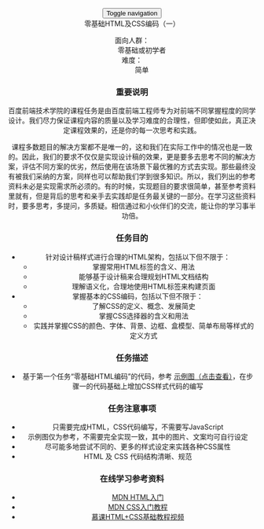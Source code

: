 
<div id="viewport">
<header >
<nav class="navbar navbar-default container ife-header"><div class="row"><div class="navbar-header"><button type="button" class="navbar-toggle" data-toggle="collapse" data-target="#navbar"><span class="sr-only">Toggle navigation</span><span class="icon-bar"></span><span class="icon-bar"></span><span class="icon-bar"></span></button>
<main class="container task-detail-page"><div class="breadcrumb nav-title"><span class="active">零基础HTML及CSS编码（一）</span></div><div class="main container-fluid"><div class="row task-detail-wrap"><div class="task-detail col-md-9"><div><dl>
	<dt>面向人群：</dt>
	<dd>零基础或初学者</dd>
	<dt>难度：</dt>
	<dd>简单</dd>
</dl>

<h3>重要说明</h3>
<p>百度前端技术学院的课程任务是由百度前端工程师专为对前端不同掌握程度的同学设计。我们尽力保证课程内容的质量以及学习难度的合理性，但即使如此，真正决定课程效果的，还是你的每一次思考和实践。</p>
<p>课程多数题目的解决方案都不是唯一的，这和我们在实际工作中的情况也是一致的。因此，我们的要求不仅仅是实现设计稿的效果，更是要多去思考不同的解决方案，评估不同方案的优劣，然后使用在该场景下最优雅的方式去实现。那些最终没有被我们采纳的方案，同样也可以帮助我们学到很多知识。所以，我们列出的参考资料未必是实现需求所必须的。有的时候，实现题目的要求很简单，甚至参考资料里就有，但是背后的思考和亲手去实践却是任务最关键的一部分。在学习这些资料时，要多思考，多提问，多质疑。相信通过和小伙伴们的交流，能让你的学习事半功倍。</p>

<h3>任务目的</h3>
<ul>
	<li>针对设计稿样式进行合理的HTML架构，包括以下但不限于：
		<ul>
			<li>掌握常用HTML标签的含义、用法</li>
			<li>能够基于设计稿来合理规划HTML文档结构</li>
			<li>理解语义化，合理地使用HTML标签来构建页面</li>
		</ul>
	</li>
	<li>掌握基本的CSS编码，包括以下但不限于：
		<ul>
			<li>了解CSS的定义、概念、发展简史</li>
			<li>掌握CSS选择器的含义和用法</li>
			<li>实践并掌握CSS的颜色、字体、背景、边框、盒模型、简单布局等样式的定义方式</li>
		</ul>
	</li>
</ul>

<h3>任务描述</h3>
<ul>
	<li>基于第一个任务“零基础HTML编码”的代码，参考 <a target="_blank" href="http://7xrp04.com1.z0.glb.clouddn.com/task_1_2_1.jpg">示例图（点击查看）</a>，在步骤一的代码基础上增加CSS样式代码的编写</li>
</ul>

<h3>任务注意事项</h3>
<ul>
	<li>只需要完成HTML，CSS代码编写，不需要写JavaScript</li>
	<li>示例图仅为参考，不需要完全实现一致，其中的图片、文案均可自行设定</li>
	<li>尽可能多地尝试不同的、更多的样式设定来实践各种CSS属性</li>
    <li>HTML 及 CSS 代码结构清晰、规范</li>
</ul>

<h3>在线学习参考资料</h3>
<ul>
	<li><a target="_blank" href="https://developer.mozilla.org/zh-CN/docs/Web/Guide/HTML/Introduction">MDN HTML入门</a></li>
	<li><a target="_blank" href="https://developer.mozilla.org/zh-CN/docs/Web/Guide/CSS/Getting_started">MDN CSS入门教程</a></li>
	<li><a target="_blank" href="http://www.imooc.com/learn/9">慕课HTML+CSS基础教程视频</a></li>
</ul></div>
</span></span></p></footer></div><script src="http://s1.bdstatic.com/r/www/cache/ecom/esl/2-1-4/esl.js"></script><script src="https://ss0.bdstatic.com/5aV1bjqh_Q23odCf/static/superman/js/lib/jquery-1.10.2_d88366fd.js"></script><script src="../../dep/EpicEditor-v0.2.2/js/epiceditor.js"></script><script>require.config({'baseUrl': '//ife.baidu.com/asset','paths': { 'bootstrapvalidator': '../dep/bootstrapvalidator/dist/js/bootstrapValidator' },'waitSeconds': 5,'packages': [{'name': 'etpl','location': '../dep/etpl/3.1.0/asset','main': 'main'},{'name': 'bootstrap','location': '../dep/bootstrap-3.3.5/js'},{'name': 'select2','location': '../dep/select2/dist/js','main': 'select2'},{'name': 'jquery-bootpag','location': '../dep/jquery-bootpag/lib','main': 'jquery.bootpag'},{'name': 'bootstrap-slider','location': '../dep/bootstrap-slider/asset/js','main': 'bootstrap-slider'},{'name': 'saber-emitter','location': '../dep/saber-emitter/1.0.0/asset','main': 'emitter'},{'name': 'marked','location': '../dep/marked/lib','main': 'marked'}],'shim': {'bootstrap/button': ['jquery'],'bootstrap/modal': ['jquery'],'bootstrap/collapse': ['jquery'],'bootstrap/dropdown': ['jquery'],'bootstrap/tab': ['jquery'],'bootstrapvalidator': ['jquery'],'jquery-bootpag/jquery.bootpag': ['jquery']}});</script>
<script>
    require(['task/taskDetail_3bd8b788'], function (app) {
        app.init({"login":1,"baiduName":"shun\u77ac\u77ac","logoutUrl":"https:\/\/openapi.baidu.com\/connect\/2.0\/logout?access_token=21.60714c283b0b18681e09e1b93f1abb92.2592000.1460522947.3188276259-7788251&next=http%3A%2F%2Fife.baidu.com%2Flog%2Fout%3Fu%3Dhttp%3A%2F%2Fife.baidu.com","photo":"http:\/\/tb.himg.baidu.com\/sys\/portrait\/item\/72be7368756ee79eace79eacfc0d","role":"0","signup":1,"userId":"3546","userName":"\u738b\u68a6\u83f2","isStudent":"0","hasGroup":1,"groupName":"\u53d6\u4e2a\u540d\u5b57\u597d\u96be","groupId":"1401","isGroupOwner":1,"taskUrl":"\/task\/all","noteUrl":"\/note\/all","userEditUrl":"\/user\/editprofile","myReviewUrl":"\/user\/myreview","addNoteUrl":"\/note\/Createorupdatenote","userTeamUrl":"\/group\/profile"}, {
            taskId: 2
        });
    });
</script>
